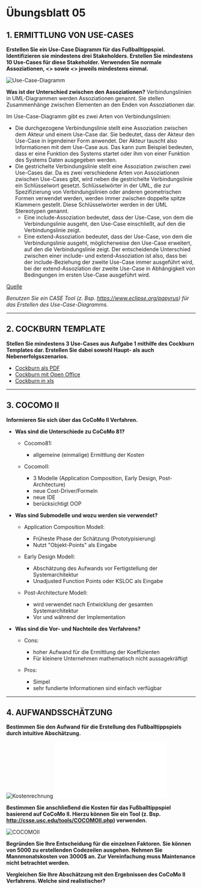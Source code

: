 # Übungsblatt 05
## 1. ERMITTLUNG VON USE-CASES
**Erstellen Sie ein Use-Case Diagramm für das Fußballtippspiel. Identifizieren sie mindestens drei Stakeholders. Erstellen Sie mindestens 10 Use-Cases für diese Stakeholder. Verwenden Sie normale Assoziationen, <<extends>> sowie <<includes>> jeweils mindestens einmal.**

![Use-Case-Diagramm](UseCase.jpeg)

**Was ist der Unterschied zwischen den Assoziationen?**
Verbindungslinien in UML-Diagrammen werden Assoziationen genannt. Sie stellen Zusammenhänge zwischen Elementen an den Enden von Assoziationen dar.

Im Use-Case-Diagramm gibt es zwei Arten von Verbindungslinien:
* Die durchgezogene Verbindungslinie stellt eine Assoziation zwischen dem Akteur und einem Use-Case dar. Sie bedeutet, dass der Akteur den Use-Case in irgendeiner Form anwendet. Der Akteur tauscht also Informationen mit dem Use-Case aus. Das kann zum Beispiel bedeuten, dass er eine Funktion des Systems startet oder ihm von einer Funktion des Systems Daten ausgegeben werden.
* Die gestrichelte Verbindungslinie stellt eine Assoziation zwischen zwei Use-Cases dar. Da es zwei verschiedene Arten von Assoziationen zwischen Use-Cases gibt, wird neben die gestrichelte Verbindungslinie ein Schlüsselwort gesetzt. Schlüsselwörter in der UML, die zur Spezifizierung von Verbindungslinien oder anderen geometrischen Formen verwendet werden, werden immer zwischen doppelte spitze Klammern gestellt. Diese Schlüsselwörter werden in der UML Stereotypen genannt.
  * Eine include-Assoziation bedeutet, dass der Use-Case, von dem die Verbindungslinie ausgeht, den Use-Case einschließt, auf den die Verbindungslinie zeigt.
  * Eine extend-Assoziation bedeutet, dass der Use-Case, von dem die Verbindungslinie ausgeht, möglicherweise den Use-Case erweitert, auf den die Verbindungslinie zeigt. Der entscheidende Unterschied zwischen einer include- und extend-Assoziation ist also, dass bei der include-Beziehung der zweite Use-Case immer ausgeführt wird, bei der extend-Assoziation der zweite Use-Case in Abhängigkeit von Bedingungen im ersten Use-Case ausgeführt wird.

[Quelle](http://www.highscore.de/uml/usecasediagramm.html)


*Benutzen Sie ein CASE Tool (z. Bsp. https://www.eclipse.org/papyrus) für das Erstellen des Use-Case-Diagramms.*

---
## 2. COCKBURN TEMPLATE
**Stellen Sie mindestens 3 Use-Cases aus Aufgabe 1 mithilfe des Cockburn Templates dar. Erstellen Sie dabei sowohl Haupt- als auch Nebenerfolgsszenarios.**

* [Cockburn als PDF](Cockburn.pdf)
* [Cockburn mit Open Office](Cockburn.ods)
* [Cockburn in xls](Cockburn.xls)

---
## 3. COCOMO II
**Informieren Sie sich über das CoCoMo II Verfahren.**
* **Was sind die Unterschiede zu CoCoMo 81?**

  * Cocomo81:
    *  allgemeine (einmalige) Ermittlung der Kosten

  * CocomoII:

    *  3 Modelle (Application Composition, Early Design, Post-Architecture)
    *  neue Cost-Driver/Formeln
    *  neue IDE
    *  berücksichtigt OOP


* **Was sind Submodelle und wozu werden sie verwendet?**

  * Application Composition Modell:

    *  Früheste Phase der Schätzung (Prototypisierung)
    *  Nutzt "Objekt-Points" als Eingabe

  * Early Design Modell:

    *  Abschätzung des Aufwands vor Fertigstellung der Systemarchitektur
    *  Unadjusted Function Points oder KSLOC als Eingabe

  * Post-Architecture Modell:

    *  wird verwendet nach Entwicklung der gesamten Systemarchitektur
    *  Vor und während der Implementation

* **Was sind die Vor- und Nachteile des Verfahrens?**

  * Cons:

    *  hoher Aufwand für die Ermittlung der Koeffizienten
    *  Für kleinere Unternehmen mathematisch nicht aussagekräftigt

  * Pros:

    *  Simpel
    *  sehr fundierte Informationen sind einfach verfügbar

---
## 4. AUFWANDSSCHÄTZUNG
**Bestimmen Sie den Aufwand für die Erstellung des Fußballtippspiels durch intuitive Abschätzung.**

![Kostenrechnung](Kostenrechnung.jpg)
![Kostenrechnung](Projektplan.pdf)

**Bestimmen Sie anschließend die Kosten für das Fußballtippspiel basierend auf CoCoMo II. Hierzu können Sie ein Tool (z. Bsp. http://csse.usc.edu/tools/COCOMOII.php) verwenden.**

![COCOMOII](COCOMO.jpg)

**Begründen Sie Ihre Entscheidung für die einzelnen Faktoren. Sie können von 5000 zu erstellenden Codezeilen ausgehen. Nehmen Sie Mannmonatskosten von 3000$ an. Zur Vereinfachung muss Maintenance nicht betrachtet werden.**

**Vergleichen Sie Ihre Abschätzung mit den Ergebnissen des CoCoMo II Verfahrens. Welche sind realistischer?**
